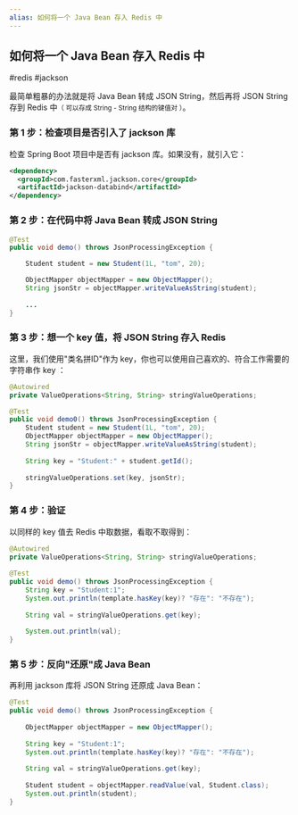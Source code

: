 ```yaml
---
alias: 如何将一个 Java Bean 存入 Redis 中
---
```


## 如何将一个 Java Bean 存入 Redis 中

#redis #jackson 

最简单粗暴的办法就是将 Java Bean 转成 JSON String，然后再将 JSON String 存到 Redis 中<small>（ 可以存成 String - String 结构的键值对 ）</small>。

### 第 1 步：检查项目是否引入了 jackson 库

检查 Spring Boot 项目中是否有 jackson 库。如果没有，就引入它：

```xml
<dependency>
  <groupId>com.fasterxml.jackson.core</groupId>
  <artifactId>jackson-databind</artifactId>
</dependency>
```

### 第 2 步：在代码中将 Java Bean 转成 JSON String

```java
@Test  
public void demo() throws JsonProcessingException {  

    Student student = new Student(1L, "tom", 20);  

    ObjectMapper objectMapper = new ObjectMapper();  
    String jsonStr = objectMapper.writeValueAsString(student);  
  
    ...
}
```

### 第 3 步：想一个 key 值，将 JSON String 存入 Redis 

这里，我们使用"类名拼ID"作为 key，你也可以使用自己喜欢的、符合工作需要的字符串作 key ：

```java
@Autowired  
private ValueOperations<String, String> stringValueOperations;

@Test  
public void demo0() throws JsonProcessingException {  
    Student student = new Student(1L, "tom", 20);  
    ObjectMapper objectMapper = new ObjectMapper();  
    String jsonStr = objectMapper.writeValueAsString(student);  
  
    String key = "Student:" + student.getId();  
  
    stringValueOperations.set(key, jsonStr);  
}
```

### 第 4 步：验证

以同样的 key 值去 Redis 中取数据，看取不取得到：

```java
@Autowired  
private ValueOperations<String, String> stringValueOperations;  
  
@Test  
public void demo() throws JsonProcessingException {  
    String key = "Student:1";  
    System.out.println(template.hasKey(key)? "存在": "不存在");  
  
    String val = stringValueOperations.get(key);  
  
    System.out.println(val);  
}
```

### 第 5 步：反向"还原"成 Java Bean

再利用 jackson 库将 JSON String 还原成 Java Bean：

```java
@Test  
public void demo() throws JsonProcessingException {  
  
    ObjectMapper objectMapper = new ObjectMapper();  
  
    String key = "Student:1";  
    System.out.println(template.hasKey(key)? "存在": "不存在");  
  
    String val = stringValueOperations.get(key);  
  
    Student student = objectMapper.readValue(val, Student.class);  
    System.out.println(student);  
}
```
